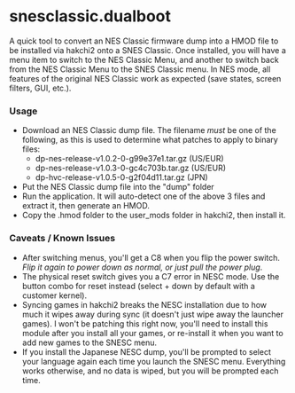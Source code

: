 # snesclassic.dualboot
A quick tool to convert an NES Classic firmware dump into a HMOD file to be installed via hakchi2 onto a SNES Classic. Once installed, you will have a menu item to switch to the NES Classic Menu, and another to switch back from the NES Classic Menu to the SNES Classic menu. In NES mode, all features of the original NES Classic work as expected (save states, screen filters, GUI, etc.).

### Usage

* Download an NES Classic dump file. The filename *must* be one of the following, as this is used to determine what patches to apply to binary files:
  * dp-nes-release-v1.0.2-0-g99e37e1.tar.gz (US/EUR)
  * dp-nes-release-v1.0.3-0-gc4c703b.tar.gz (US/EUR)
  * dp-hvc-release-v1.0.5-0-g2f04d11.tar.gz (JPN)
* Put the NES Classic dump file into the "dump" folder
* Run the application. It will auto-detect one of the above 3 files and extract it, then generate an HMOD.
* Copy the .hmod folder to the user_mods folder in hakchi2, then install it.

### Caveats / Known Issues

* After switching menus, you'll get a C8 when you flip the power switch. *Flip it again to power down as normal, or just pull the power plug*.
* The physical reset switch gives you a C7 error in NESC mode. Use the button combo for reset instead (select + down by default with a customer kernel).
* Syncing games in hakchi2 breaks the NESC installation due to how much it wipes away during sync (it doesn't just wipe away the launcher games). I won't be patching this right now, you'll need to install this module after you install all your games, or re-install it when you want to add new games to the SNESC menu.
* If you install the Japanese NESC dump, you'll be prompted to select your language again each time you launch the SNESC menu. Everything works otherwise, and no data is wiped, but you will be prompted each time.